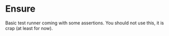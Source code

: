 # Ensure

Basic test runner coming with some assertions.
You should not use this, it is crap (at least for now).
